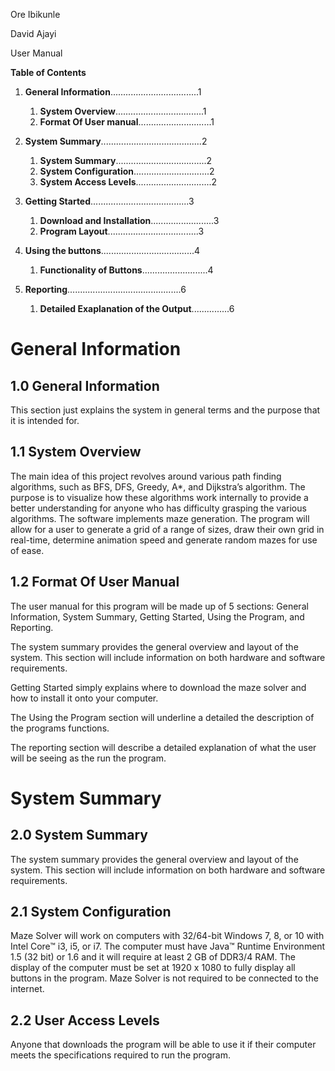 Ore Ibikunle

David Ajayi

User Manual

**Table of Contents**
1. **General Information**...................................1
    1. **System Overview**...................................1
    2. **Format Of User manual**.............................1

2. **System Summary**........................................2
    1. **System Summary**....................................2
    2. **System Configuration**..............................2
    3. **System Access Levels**..............................2

3. **Getting Started**.......................................3
    1. **Download and Installation**.........................3
    2. **Program Layout**....................................3

4. **Using the buttons**.....................................4
    1. **Functionality of Buttons**..........................4

5. **Reporting**.............................................6
    1. **Detailed Exaplanation of the Output**...............6

# **General Information**

## 1.0 **General Information**
This section just explains the system in general terms and the purpose that it is intended for.

## 1.1 **System Overview**
The main idea of this project revolves around various path finding algorithms, such as BFS, DFS, Greedy, A*, and Dijkstra’s algorithm. The purpose is to visualize how these algorithms work internally to provide a better understanding for anyone who has difficulty grasping the various algorithms.
The software implements maze generation. The program will allow for a user to generate a grid of a range of sizes, draw their own grid in real-time, determine animation speed and generate random mazes for use of ease.

## 1.2 **Format Of User Manual**
The user manual for this program will be made up of 5 sections: General Information, System Summary, Getting Started, Using the Program, and Reporting.

The system summary provides the general overview and layout of the system. This section will include information on both hardware and software requirements.

Getting Started simply explains where to download the maze solver and how to install it onto your computer.

The Using the Program section will underline a detailed the description of the programs functions.

The reporting section will describe a detailed explanation of what the user will be seeing as the run the program. 

# **System Summary**

## 2.0 **System Summary**
The system summary provides the general overview and layout of the system. This section will include information on both hardware and software requirements.

## 2.1 **System Configuration**
Maze Solver will work on computers with 32/64-bit Windows 7, 8, or 10 with Intel Core™ i3, i5, or i7. The computer must have Java™ Runtime Environment 1.5 (32 bit) or 1.6 and it will require at least 2 GB of DDR3/4 RAM. The display of the computer must be set at 1920 x 1080 to fully display all buttons in the program. Maze Solver is not required to be connected to the internet.

## 2.2 **User Access Levels**
Anyone that downloads the program will be able to use it if their computer meets the specifications required to run the program.
